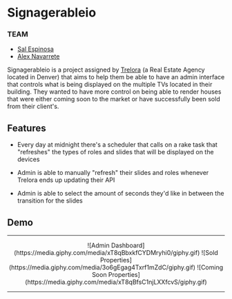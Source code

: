 # Signagerableio

### TEAM
 - [Sal Espinosa](https://twitter.com/sespinos)
 - [Alex Navarrete](https://twitter.com/salvi6god)

Signagerableio is a project assigned by [Trelora](http://www.trelora.com/) (a Real Estate Agency located in Denver) that aims to help them be able to have an admin interface that controls what is being displayed on the multiple TVs located in their building. They wanted to have more control on being able to render houses that were either coming soon to the market or have successfully been sold from their client's.

## Features
- Every day at midnight there's a scheduler that calls on a rake task that "refreshes" the types of roles and slides that will be displayed on the devices

- Admin is able to manually "refresh" their slides and roles whenever Trelora ends up updating their API

- Admin is able to select the amount of seconds they'd like in between the transition for the slides

## Demo
<hr>
<p align="center">
![Admin Dashboard](https://media.giphy.com/media/xT8qBbxkfCYDMryhi0/giphy.gif)
![Sold Properties](https://media.giphy.com/media/3o6gEgag4Txrf1mZdC/giphy.gif)
![Coming Soon Properties](https://media.giphy.com/media/xT8qBfsC1njLXXfcvS/giphy.gif)
</p>
<hr>
